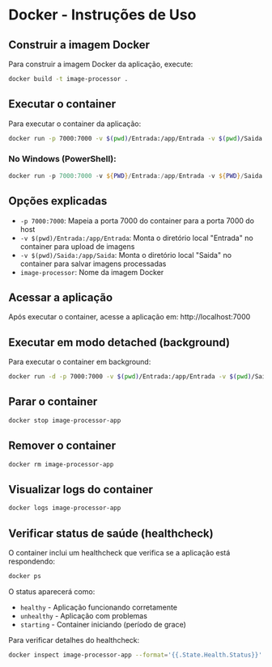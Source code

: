 # Docker - Instruções de Uso

## Construir a imagem Docker

Para construir a imagem Docker da aplicação, execute:

```bash
docker build -t image-processor .
```

## Executar o container

Para executar o container da aplicação:

```bash
docker run -p 7000:7000 -v $(pwd)/Entrada:/app/Entrada -v $(pwd)/Saida:/app/Saida image-processor
```

### No Windows (PowerShell):
```powershell
docker run -p 7000:7000 -v ${PWD}/Entrada:/app/Entrada -v ${PWD}/Saida:/app/Saida image-processor
```

## Opções explicadas

- `-p 7000:7000`: Mapeia a porta 7000 do container para a porta 7000 do host
- `-v $(pwd)/Entrada:/app/Entrada`: Monta o diretório local "Entrada" no container para upload de imagens
- `-v $(pwd)/Saida:/app/Saida`: Monta o diretório local "Saida" no container para salvar imagens processadas
- `image-processor`: Nome da imagem Docker

## Acessar a aplicação

Após executar o container, acesse a aplicação em:
http://localhost:7000

## Executar em modo detached (background)

Para executar o container em background:

```bash
docker run -d -p 7000:7000 -v $(pwd)/Entrada:/app/Entrada -v $(pwd)/Saida:/app/Saida --name image-processor-app image-processor
```

## Parar o container

```bash
docker stop image-processor-app
```

## Remover o container

```bash
docker rm image-processor-app
```

## Visualizar logs do container

```bash
docker logs image-processor-app
```

## Verificar status de saúde (healthcheck)

O container inclui um healthcheck que verifica se a aplicação está respondendo:

```bash
docker ps
```

O status aparecerá como:
- `healthy` - Aplicação funcionando corretamente
- `unhealthy` - Aplicação com problemas
- `starting` - Container iniciando (período de grace)

Para verificar detalhes do healthcheck:

```bash
docker inspect image-processor-app --format='{{.State.Health.Status}}'
```
